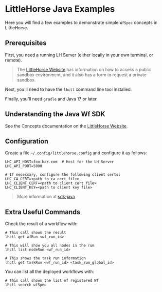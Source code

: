 # LittleHorse Java Examples

Here you will find a few examples to demonstrate simple `WfSpec` concepts in LittleHorse.

## Prerequisites

First, you need a running LH Server (either locally in your own terminal, or remote).

> The [LittleHorse Website](https://littlehorse.dev/docs/Sandbox) has information on how to access a public sandbox
> environment, and it also has a form to request a private sandbox.

Next, you'll need to have the `lhctl` command line tool installed.

Finally, you'll need `gradle` and Java 17 or later.

## Understanding the Java Wf SDK

See the Concepts documentation on the [LittleHorse Website](https://littlehorse.dev/docs/Overview).

## Configuration

Create a file `~/.config/littlehorse.config` and configure it as follows:

```
LHC_API_HOST=foo.bar.com  # Host for the LH Server
LHC_API_PORT=5000

# If necessary, configure the following client certs:
LHC_CA_CERT=<path to ca cert file>
LHC_CLIENT_CERT=<path to client cert file>
LHC_CLIENT_KEY=<path to client key file>
```

> More information at [sdk-java](../sdk-java)

## Extra Useful Commands

Check the result of a workflow with:

```
# This call shows the result
lhctl get wfRun <wf_run_id>

# This will show you all nodes in the run
lhctl list nodeRun <wf_run_id>

# This shows the task run information
lhctl get taskRun <wf_run_id> <task_run_global_id>
```

You can list all the deployed workflows with:

```
# This call shows the list of registered Wf
lhctl search wfSpec
```
